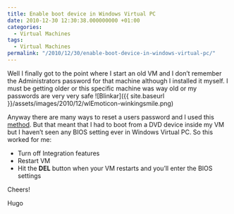```yaml
---
title: Enable boot device in Windows Virtual PC
date: 2010-12-30 12:30:38.000000000 +01:00
categories:
  - Virtual Machines
tags:
  - Virtual Machines
permalink: "/2010/12/30/enable-boot-device-in-windows-virtual-pc/"
---
```


Well I finally got to the point where I start an old VM and I don’t remember the Administrators password for that machine although I installed it myself. I must be getting older or this specific machine was way old or my passwords are very very safe ![Blinkar]({{ site.baseurl }}/assets/images/2010/12/wlEmoticon-winkingsmile.png)

Anyway there are many ways to reset a users password and I used this [method](http://pogostick.net/~pnh/ntpasswd/bootdisk.html). But that meant that I had to boot from a DVD device inside my VM but I haven’t seen any BIOS setting ever in Windows Virtual PC. So this worked for me:

- Turn off Integration features
- Restart VM
- Hit the **DEL** button when your VM restarts and you’ll enter the BIOS settings

Cheers!

Hugo
